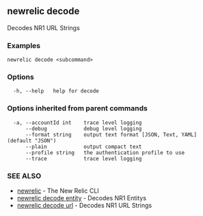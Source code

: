 ## newrelic decode

Decodes NR1 URL Strings 

### Examples

```
newrelic decode <subcommand>
```

### Options

```
  -h, --help   help for decode
```

### Options inherited from parent commands

```
  -a, --accountId int    trace level logging
      --debug            debug level logging
      --format string    output text format [JSON, Text, YAML] (default "JSON")
      --plain            output compact text
      --profile string   the authentication profile to use
      --trace            trace level logging
```

### SEE ALSO

* [newrelic](newrelic.md)	 - The New Relic CLI
* [newrelic decode entity](newrelic_decode_entity.md)	 - Decodes NR1 Entitys 
* [newrelic decode url](newrelic_decode_url.md)	 - Decodes NR1 URL Strings 

